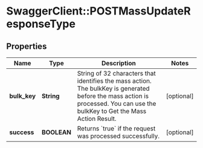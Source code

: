 # SwaggerClient::POSTMassUpdateResponseType

## Properties
Name | Type | Description | Notes
------------ | ------------- | ------------- | -------------
**bulk_key** | **String** | String of 32 characters that identifies the mass action. The bulkKey is generated before the mass action is processed. You can use the bulkKey to Get the Mass Action Result.  | [optional] 
**success** | **BOOLEAN** | Returns &#x60;true&#x60; if the request was processed successfully.  | [optional] 


